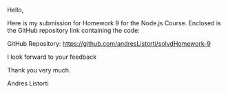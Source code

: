 Hello,

Here is my submission for Homework 9 for the Node.js Course. Enclosed is the GitHub repository link containing the code:

GitHub Repository: https://github.com/andresListorti/solvdHomework-9

I look forward to your feedback

Thank you very much.

Andres Listorti